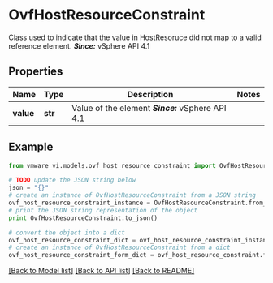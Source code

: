 # OvfHostResourceConstraint

Class used to indicate that the value in HostResoruce did not map to a valid reference element.  ***Since:*** vSphere API 4.1 

## Properties
Name | Type | Description | Notes
------------ | ------------- | ------------- | -------------
**value** | **str** | Value of the element  ***Since:*** vSphere API 4.1  | 

## Example

```python
from vmware_vi.models.ovf_host_resource_constraint import OvfHostResourceConstraint

# TODO update the JSON string below
json = "{}"
# create an instance of OvfHostResourceConstraint from a JSON string
ovf_host_resource_constraint_instance = OvfHostResourceConstraint.from_json(json)
# print the JSON string representation of the object
print OvfHostResourceConstraint.to_json()

# convert the object into a dict
ovf_host_resource_constraint_dict = ovf_host_resource_constraint_instance.to_dict()
# create an instance of OvfHostResourceConstraint from a dict
ovf_host_resource_constraint_form_dict = ovf_host_resource_constraint.from_dict(ovf_host_resource_constraint_dict)
```
[[Back to Model list]](../README.md#documentation-for-models) [[Back to API list]](../README.md#documentation-for-api-endpoints) [[Back to README]](../README.md)


